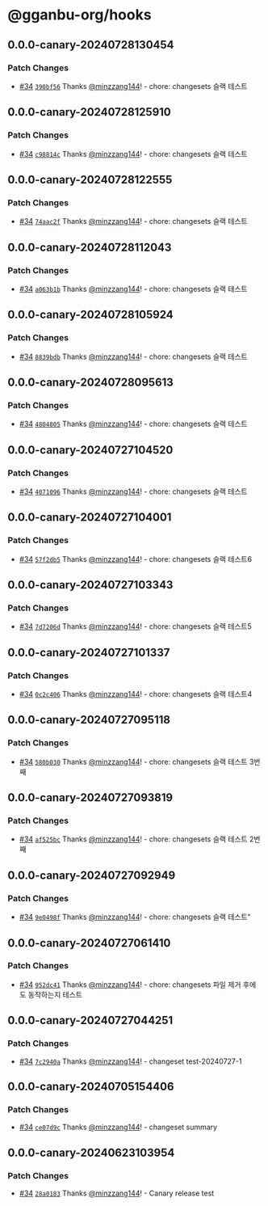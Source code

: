# @gganbu-org/hooks

## 0.0.0-canary-20240728130454

### Patch Changes

- [#34](https://github.com/gganbu-org/gganbu-ui/pull/34) [`390bf56`](https://github.com/gganbu-org/gganbu-ui/commit/390bf56ed640c14f8805023d19eba7e727400ca8) Thanks [@minzzang144](https://github.com/minzzang144)! - chore: changesets 슬랙 테스트

## 0.0.0-canary-20240728125910

### Patch Changes

- [#34](https://github.com/gganbu-org/gganbu-ui/pull/34) [`c98814c`](https://github.com/gganbu-org/gganbu-ui/commit/c98814ca42c9f12bf4aadc9ff2836527b773da98) Thanks [@minzzang144](https://github.com/minzzang144)! - chore: changesets 슬랙 테스트

## 0.0.0-canary-20240728122555

### Patch Changes

- [#34](https://github.com/gganbu-org/gganbu-ui/pull/34) [`74aac2f`](https://github.com/gganbu-org/gganbu-ui/commit/74aac2f16ed8c55af6e00f94dcd839aa7293a5be) Thanks [@minzzang144](https://github.com/minzzang144)! - chore: changesets 슬랙 테스트

## 0.0.0-canary-20240728112043

### Patch Changes

- [#34](https://github.com/gganbu-org/gganbu-ui/pull/34) [`a063b1b`](https://github.com/gganbu-org/gganbu-ui/commit/a063b1b8871390a13d80e448c7101ef37b26c163) Thanks [@minzzang144](https://github.com/minzzang144)! - chore: changesets 슬랙 테스트

## 0.0.0-canary-20240728105924

### Patch Changes

- [#34](https://github.com/gganbu-org/gganbu-ui/pull/34) [`8839bdb`](https://github.com/gganbu-org/gganbu-ui/commit/8839bdbd8d615814153a7dbc48a93f5bc1306803) Thanks [@minzzang144](https://github.com/minzzang144)! - chore: changesets 슬랙 테스트

## 0.0.0-canary-20240728095613

### Patch Changes

- [#34](https://github.com/gganbu-org/gganbu-ui/pull/34) [`4804805`](https://github.com/gganbu-org/gganbu-ui/commit/4804805a6c348279cc47c853f044fe865c74bea1) Thanks [@minzzang144](https://github.com/minzzang144)! - chore: changesets 슬랙 테스트

## 0.0.0-canary-20240727104520

### Patch Changes

- [#34](https://github.com/gganbu-org/gganbu-ui/pull/34) [`4071096`](https://github.com/gganbu-org/gganbu-ui/commit/4071096a9a9e31780cd6aa3def4dc5e6c9b64330) Thanks [@minzzang144](https://github.com/minzzang144)! - chore: changesets 슬랙 테스트

## 0.0.0-canary-20240727104001

### Patch Changes

- [#34](https://github.com/gganbu-org/gganbu-ui/pull/34) [`57f2db5`](https://github.com/gganbu-org/gganbu-ui/commit/57f2db5f5ff73c3275ac7a09e6fd1ff825f53466) Thanks [@minzzang144](https://github.com/minzzang144)! - chore: changesets 슬랙 테스트6

## 0.0.0-canary-20240727103343

### Patch Changes

- [#34](https://github.com/gganbu-org/gganbu-ui/pull/34) [`7d7206d`](https://github.com/gganbu-org/gganbu-ui/commit/7d7206dbb18f35a6c6592a72b9dfe956553489db) Thanks [@minzzang144](https://github.com/minzzang144)! - chore: changesets 슬랙 테스트5

## 0.0.0-canary-20240727101337

### Patch Changes

- [#34](https://github.com/gganbu-org/gganbu-ui/pull/34) [`0c2c406`](https://github.com/gganbu-org/gganbu-ui/commit/0c2c4063931d1fb152b0ed046dccc5b23a018a9b) Thanks [@minzzang144](https://github.com/minzzang144)! - chore: changesets 슬랙 테스트4

## 0.0.0-canary-20240727095118

### Patch Changes

- [#34](https://github.com/gganbu-org/gganbu-ui/pull/34) [`580b030`](https://github.com/gganbu-org/gganbu-ui/commit/580b03093dab7b5b25203e79a482cd112f56c065) Thanks [@minzzang144](https://github.com/minzzang144)! - chore: changesets 슬랙 테스트 3번째

## 0.0.0-canary-20240727093819

### Patch Changes

- [#34](https://github.com/gganbu-org/gganbu-ui/pull/34) [`af525bc`](https://github.com/gganbu-org/gganbu-ui/commit/af525bc67c901b71e53aa70e34b96ad9e5f2357c) Thanks [@minzzang144](https://github.com/minzzang144)! - chore: changesets 슬랙 테스트 2번째

## 0.0.0-canary-20240727092949

### Patch Changes

- [#34](https://github.com/gganbu-org/gganbu-ui/pull/34) [`9e0498f`](https://github.com/gganbu-org/gganbu-ui/commit/9e0498ff78785f09d8b30b9c17fa3c581cec3046) Thanks [@minzzang144](https://github.com/minzzang144)! - chore: changesets 슬랙 테스트"

## 0.0.0-canary-20240727061410

### Patch Changes

- [#34](https://github.com/gganbu-org/gganbu-ui/pull/34) [`952dc41`](https://github.com/gganbu-org/gganbu-ui/commit/952dc4178e8c5fe00bc4914b6179626f691603f7) Thanks [@minzzang144](https://github.com/minzzang144)! - chore: changesets 파일 제거 후에도 동작하는지 테스트

## 0.0.0-canary-20240727044251

### Patch Changes

- [#34](https://github.com/gganbu-org/gganbu-ui/pull/34) [`7c2940a`](https://github.com/gganbu-org/gganbu-ui/commit/7c2940a0a1db61159f556374fc6895bd3636d59c) Thanks [@minzzang144](https://github.com/minzzang144)! - changeset test-20240727-1

## 0.0.0-canary-20240705154406

### Patch Changes

- [#34](https://github.com/gganbu-org/gganbu-ui/pull/34) [`ce07d9c`](https://github.com/gganbu-org/gganbu-ui/commit/ce07d9c1b9c886656041e730e474ca279cb79257) Thanks [@minzzang144](https://github.com/minzzang144)! - changeset summary

## 0.0.0-canary-20240623103954

### Patch Changes

- [#34](https://github.com/gganbu-org/gganbu-ui/pull/34) [`28a0183`](https://github.com/gganbu-org/gganbu-ui/commit/28a01837467853dcf3815f6f39f7a2623e353420) Thanks [@minzzang144](https://github.com/minzzang144)! - Canary release test
